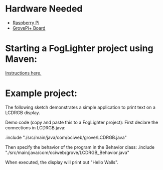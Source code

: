 # Hardware Needed
- [Raspberry Pi](https://www.raspberrypi.org/)
- [GrovePi+ Board](https://www.dexterindustries.com/shop/grovepi-board/)

# Starting a FogLighter project using Maven: 
[Instructions here.](https://github.com/oci-pronghorn/FogLighter/blob/master/README.md)
 
# Example project:
 
The following sketch demonstrates a simple application to print text on a LCDRGB display.

Demo code (copy and paste this to a FogLighter project):
First declare the connections in LCDRGB.java:

.include "./src/main/java/com/ociweb/grove/LCDRGB.java"

Then specify the behavior of the program in the Behavior class:
.include "./src/main/java/com/ociweb/grove/LCDRGB_Behavior.java"

When executed, the display will print out "Hello Walls".
 
 
 
 
